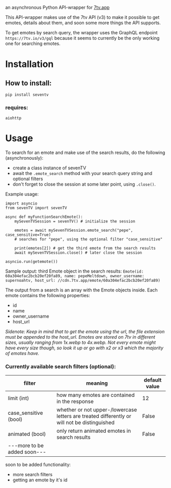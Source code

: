an asynchronous Python API-wrapper for [7tv.app](https://7tv.app)

This API-wrapper makes use of the 7tv API (v3) to make it possible to get emotes, details about them, and soon some more things the API supports.

To get emotes by search query, the wrapper uses the GraphQL endpoint ```https://7tv.io/v3/gql``` because it seems to currently be the only working one for searching emotes. 

# Installation
## How to install:
```
pip install seventv
```
### requires:
```
aiohttp
```

# Usage
To search for an emote and make use of the search results, do the following (asynchronously):
- create a class instance of sevenTV
- await the ```.emote_search``` method with your search query string and optional filters
- don't forget to close the session at some later point, using ```.close()```.

Example usage:
```
import asyncio
from sevenTV import sevenTV

async def myFunctionSearchEmote():
    mySevenTVSession = sevenTV() # initialize the session
    
    emotes = await mySevenTVSession.emote_search("pepe", case_sensitive=True)
    # searches for "pepe", using the optional filter "case_sensitive"
    
    print(emotes[2]) # get the third emote from the search results
    await mySevenTVSession.close() # later close the session

asyncio.run(getemote())
```

Sample output: third Emote object in the search results:
```Emote(id: 60a304efac2bcb20ef20fa89, name: pepeMeltdown, owner_username: supernoahtv, host_url: //cdn.7tv.app/emote/60a304efac2bcb20ef20fa89)```

The output from a search is an array with the Emote objects inside.
Each emote contains the following properties:
- id
- name
- owner_username
- host_url

_Sidenote: Keep in mind that to get the emote using the url, the file extension must be appended to the host_url. Emotes are stored on 7tv in different sizes, usually ranging from 1x.webp to 4x.webp. Not every emote might have every size though, so look it up or go with x2 or x3 which the majority of emotes have._

### Currently available search filters (optional):

| filter                         | meaning | default value |     
| ---------------------------------------------- | -------- | --------------- | 
| limit (int) | how many emotes are contained in the response      | 12             |     
| case_sensitive (bool)                         | whether or not upper-/lowercase letters are treated differently or will not be distinguished      | False             |     
| animated (bool)                                     |only return animated emotes in search results          | False                 |     
| ---more to be added soon---                                  |          |                 |     |                                               |          |                 |     


soon to be added functionality: 
- more search filters
- getting an emote by it's id